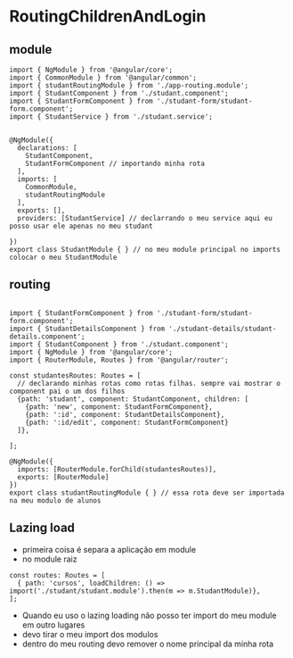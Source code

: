# RoutingChildrenAndLogin

## module
``````
import { NgModule } from '@angular/core';
import { CommonModule } from '@angular/common';
import { studantRoutingModule } from './app-routing.module';
import { StudantComponent } from './studant.component';
import { StudantFormComponent } from './studant-form/studant-form.component';
import { StudantService } from './studant.service';


@NgModule({
  declarations: [
    StudantComponent,
    StudantFormComponent // importando minha rota
  ],
  imports: [
    CommonModule,
    studantRoutingModule
  ],
  exports: [],
  providers: [StudantService] // declarrando o meu service aqui eu posso usar ele apenas no meu studant

})
export class StudantModule { } // no meu module principal no imports colocar o meu StudantModule
``````

## routing
````

import { StudantFormComponent } from './studant-form/studant-form.component';
import { StudantDetailsComponent } from './studant-details/studant-details.component';
import { StudantComponent } from './studant.component';
import { NgModule } from '@angular/core';
import { RouterModule, Routes } from '@angular/router';

const studantesRoutes: Routes = [
  // declarando minhas rotas como rotas filhas. sempre vai mostrar o component pai o um dos filhos
  {path: 'studant', component: StudantComponent, children: [
    {path: 'new', component: StudantFormComponent},
    {path: ':id', component: StudantDetailsComponent},
    {path: ':id/edit', component: StudantFormComponent}
  ]},
 
];

@NgModule({
  imports: [RouterModule.forChild(studantesRoutes)],
  exports: [RouterModule]
})
export class studantRoutingModule { } // essa rota deve ser importada na meu modulo de alunos
````

## Lazing load
- primeira coisa é separa a aplicação em module
- no module raiz
````
const routes: Routes = [
  { path: 'cursos', loadChildren: () => import('./studant/studant.module').then(m => m.StudantModule)},
];
````
- Quando eu uso o lazing loading não posso ter import do meu module em outro lugares
- devo tirar o meu import dos modulos
- dentro do meu routing devo remover o nome principal da minha rota
